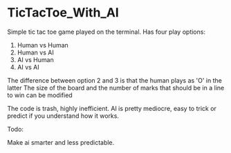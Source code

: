 # TicTacToe_With_AI
Simple tic tac toe game played on the terminal.
Has four play options: 
  1. Human vs Human
  2. Human vs AI
  3. AI vs Human
  4. AI vs AI

The difference between option 2 and 3 is that the human plays as 'O' in the latter
The size of the board and the number of marks that should be in a line to win can be modified

The code is trash, highly inefficient.
AI is pretty mediocre, easy to trick or predict if you understand how it works.

Todo:

Make ai smarter and less predictable.
